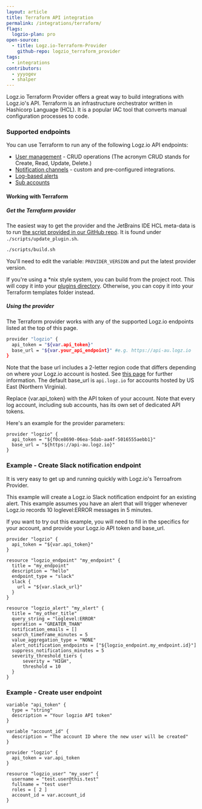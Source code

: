 ```yaml
---
layout: article
title: Terraform API integration
permalink: /integrations/terraform/
flags:
  logzio-plan: pro
open-source:
  - title: Logz.io-Terraform-Provider
    github-repo: logzio_terraform_provider
tags:
  - integrations
contributors:
  - yyyogev
  - shalper
---
```


Logz.io Terraform Provider offers a great way to build integrations with Logz.io's API. Terraform is an infrastructure orchestrator written in Hashicorp Language (HCL). It is a popular IAC tool that converts manual configuration processes to code.

### Supported endpoints

You can use Terraform to run any of the following Logz.io API endpoints:

* [User management](https://docs.logz.io/api/#tag/Manage-users) - CRUD operations (The acronym CRUD stands for Create, Read, Update, Delete.)
* [Notification channels](https://docs.logz.io/api/#tag/Manage-notification-endpoints) - custom and pre-configured integrations.
* [Log-based alerts](https://github.com/logzio/public-api/tree/master/alerts)
* [Sub accounts](https://docs.logz.io/api/#tag/Manage-sub-accounts)

#### Working with Terraform

<div class="tasklist">

##### Get the Terraform provider

The easiest way to get the provider and the JetBrains IDE HCL meta-data is to run [the script provided in our GitHub repo](https://github.com/logzio/logzio_terraform_provider/blob/master/scripts/update_plugin.sh). It is found under `./scripts/update_plugin.sh`.

```bash
./scripts/build.sh
```

You'll need to edit the variable: `PROVIDER_VERSION` and put the latest provider version.

If you're using a *nix style system, you can build from the project root. This will copy it into your [plugins directory](https://www.terraform.io/docs/configuration/providers.html#third-party-plugins).  Otherwise, you can copy it into your Terraform templates folder instead.

##### Using the provider

The Terraform provider works with any of the supported Logz.io endpoints listed at the top of this page.

```bash
provider "logzio" {
  api_token = "${var.api_token}"
  base_url = "${var.your_api_endpoint}" #e.g. https://api-au.logz.io
}
```

Note that the base url includes a 2-letter region code that differs depending on where your Logz.io account is hosted. See [this page](https://docs.logz.io/user-guide/accounts/account-region.html) for further information. The default base_url is `api.logz.io` for accounts hosted by US East (Northern Virginia).

Replace {var.api_token} with the API token of your account. Note that every log account, including sub accounts, has its own set of dedicated API tokens.

Here's an example for the provider parameters:

```
provider "logzio" {
  api_token = "${f0ce8690-06ea-5dab-aa4f-5016555aebb1}"
  base_url = "${https://api-au.logz.io}"
}
```

### Example - Create Slack notification endpoint

It is very easy to get up and running quickly with Logz.io's Terroafrom Provider.

This example will create a Logz.io Slack notification endpoint for an existing alert. This example assumes you have an alert that will trigger whenever Logz.io records 10 loglevel:ERROR messages in 5 minutes.

If you want to try out this example, you will need to fill in the specifics for your account, and provide your Logz.io API token and base_url.

```
provider "logzio" {
  api_token = "${var.api_token}"
}

resource "logzio_endpoint" "my_endpoint" {
  title = "my_endpoint"
  description = "hello"
  endpoint_type = "slack"
  slack {
    url = "${var.slack_url}"
  }
}

resource "logzio_alert" "my_alert" {
  title = "my_other_title"
  query_string = "loglevel:ERROR"
  operation = "GREATER_THAN"
  notification_emails = []
  search_timeframe_minutes = 5
  value_aggregation_type = "NONE"
  alert_notification_endpoints = ["${logzio_endpoint.my_endpoint.id}"]
  suppress_notifications_minutes = 5
  severity_threshold_tiers {
      severity = "HIGH",
      threshold = 10
  }
}
```

### Example - Create user endpoint

```
variable "api_token" {
  type = "string"
  description = "Your logzio API token"
}

variable "account_id" {
  description = "The account ID where the new user will be created"
}

provider "logzio" {
  api_token = var.api_token
}

resource "logzio_user" "my_user" {
  username = "test.user@this.test"
  fullname = "test user"
  roles = [ 2 ]
  account_id = var.account_id
}
```